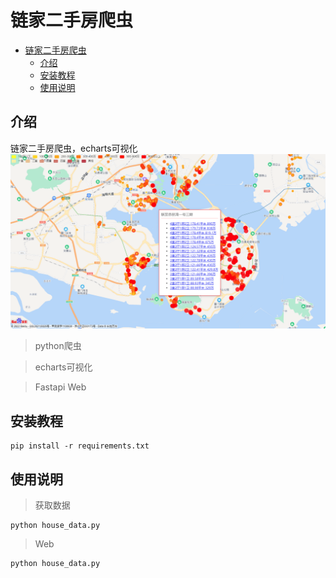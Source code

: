 # 链家二手房爬虫
- [链家二手房爬虫](#链家二手房爬虫)
  - [介绍](#介绍)
  - [安装教程](#安装教程)
  - [使用说明](#使用说明)

## 介绍
链家二手房爬虫，echarts可视化
![demo](./images/xm.png)

> python爬虫

> echarts可视化 

> Fastapi Web 

## 安装教程
```shell
pip install -r requirements.txt
```

## 使用说明

> 获取数据
```shell
python house_data.py
```

> Web
```shell
python house_data.py
```